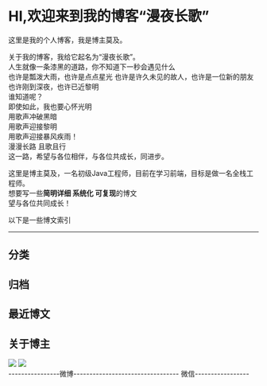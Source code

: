 # HI,欢迎来到我的博客“漫夜长歌”

这里是我的个人博客，我是博主莫及。  

关于我的博客，我给它起名为“漫夜长歌”。  
人生就像一条漆黑的道路，你不知道下一秒会遇见什么  
也许是瓢泼大雨，也许是点点星光 
也许是许久未见的故人，也许是一位新的朋友  
也许刚到深夜，也许已近黎明  
谁知道呢？  
即使如此，我也要心怀光明  
用歌声冲破黑暗  
用歌声迎接黎明  
用歌声迎接暴风疾雨！  
漫漫长路 且歌且行  
这一路，希望与各位相伴，与各位共成长，同进步。  

这里是博主莫及，一名初级Java工程师，目前在学习前端，目标是做一名全栈工程师。  
想要写一些**简明详细 系统化 可复现**的博文  
望与各位共同成长！  

以下是一些博文索引  

---
## 分类


## 归档

## 最近博文

## 关于博主

![](https://media.mychangee.com/img/20201025115140.png!nomark)   ![](https://media.mychangee.com/img/20201025115317.jpg!nomark)  
----------------微博--------------------------------- 微信-----------------